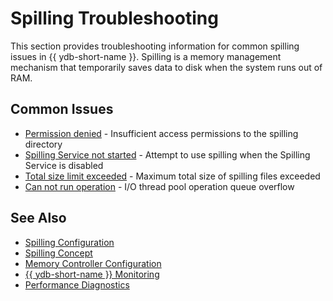 # Spilling Troubleshooting

This section provides troubleshooting information for common spilling issues in {{ ydb-short-name }}. Spilling is a memory management mechanism that temporarily saves data to disk when the system runs out of RAM.

## Common Issues

- [Permission denied](permission-denied.md) - Insufficient access permissions to the spilling directory
- [Spilling Service not started](service-not-started.md) - Attempt to use spilling when the Spilling Service is disabled
- [Total size limit exceeded](total-size-limit-exceeded.md) - Maximum total size of spilling files exceeded
- [Can not run operation](can-not-run-operation.md) - I/O thread pool operation queue overflow

## See Also

- [Spilling Configuration](../../reference/configuration/table_service_config.md)
- [Spilling Concept](../../concepts/spilling.md)
- [Memory Controller Configuration](../../reference/configuration/index.html#memory-controller)
- [{{ ydb-short-name }} Monitoring](../../devops/observability/monitoring.md)
- [Performance Diagnostics](../performance/index.md)
